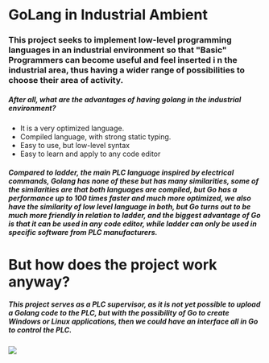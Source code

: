 <h1>GoLang in Industrial Ambient</h1>

<h3>This project seeks to implement low-level programming languages in an industrial environment so that "Basic" Programmers can become useful and feel inserted i
n the industrial area, thus having a wider range of possibilities to choose their area of activity. </h3>

<h5>After all, what are the advantages of having golang in the industrial environment?</h5>

<ul>
  <li>It is a very optimized language.</li>
  <li>Compiled language, with strong static typing.</li>
  <li>Easy to use, but low-level syntax</li>
  <li>Easy to learn and apply to any code editor</li>

</ul>

<h5>Compared to ladder, the main PLC language inspired by electrical commands, Golang has none of these but has many similarities, some of the similarities are that both languages are compiled, but Go has a performance up to 100 times faster and much more optimized, we also have the similarity of low level language in both, but Go turns out to be much more friendly in relation to ladder, and the biggest advantage of Go is that it can be used in any code editor, while ladder can only be used in specific software from PLC manufacturers.</h5>

<h1>But how does the project work anyway?</h1>
<h5>This project serves as a PLC supervisor, as it is not yet possible to upload a Golang code to the PLC, but with the possibility of Go to create Windows or Linux applications, then we could have an interface all in Go to control the PLC.</h5>


<img src="https://user-images.githubusercontent.com/70967912/220453268-ed1de8f5-b02e-4674-9e05-3471f0e1f540.jpeg">
